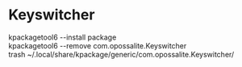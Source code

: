 # Keyswitcher

kpackagetool6 --install package
<br>
kpackagetool6 --remove com.opossalite.Keyswitcher
<br>
trash ~/.local/share/kpackage/generic/com.opossalite.Keyswitcher/



